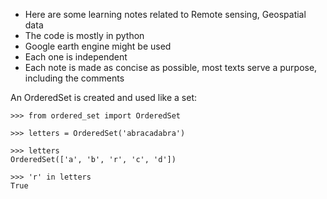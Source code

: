- Here are some learning notes related to Remote sensing, Geospatial data
- The code is mostly in python
- Google earth engine might be used 
- Each one is independent
- Each note is made as concise as possible, most texts serve a purpose, including the comments


An OrderedSet is created and used like a set:

    >>> from ordered_set import OrderedSet

    >>> letters = OrderedSet('abracadabra')

    >>> letters
    OrderedSet(['a', 'b', 'r', 'c', 'd'])

    >>> 'r' in letters
    True